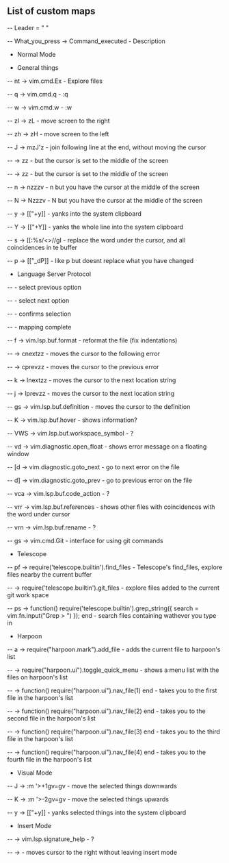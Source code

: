 ## List of custom maps

-- Leader = " "

-- What_you_press       -> Command_executed -       Description


- Normal Mode

- General things

--      <leader>nt           -> vim.cmd.Ex -             Explore files

--      <leader>q            -> vim.cmd.q -              :q

--      <leader>w            -> vim.cmd.w -              :w

--      <leader>zl           -> zL -                move screen to the right

--      <leader>zh           -> zH -                move screen to the left

--      J                    -> mzJ'z - join following line at the end, without moving the cursor

--      <C-d>                -> <C-d>zz - <C-d> but the cursor is set to the middle of the screen

--      <C-u>                -> <C-u>zz - <C-u> but the cursor is set to the middle of the screen

--      n                    -> nzzzv - n but you have the cursor at the middle of the screen

--      N                    -> Nzzzv - N but you have the cursor at the middle of the screen

--      <leader>y            -> [["+y]] -                yanks into the system clipboard

--      <leader>Y            -> [["+Y]] -                yanks the whole line into the system clipboard

--      <leader>s            -> [[:%s/\<<C-r><C-w>\>/<C-r><C-w>/gI<Left><Left><Left> - replace the word under the cursor, and all coincidences in te buffer

--      <leader>p            -> [["_dP]] -               like p but doesnt replace what you have changed


- Language Server Protocol

--      <C-p>               - select previous option

--      <C-n>               - select next option

--      <C-y>               - confirms selection

--      <C-Space>           - mapping complete

--      <leader>f            -> vim.lsp.buf.format -                 reformat the file (fix indentations) 

--      <C-s>                -> <cmd>cnext<CR>zz - moves the cursor to the following error

--      <C-m>                -> <cmd>cprev<CR>zz - moves the cursor to the previous error

--      <leader>k            -> <cmd>lnext<CR>zz - moves the cursor to the next location string

--      <leader>j            -> <cmd>lprev<CR>zz - moves the cursor to the next location string

--      gs                   -> vim.lsp.buf.definition - moves the cursor to the definition

--      K                    -> vim.lsp.buf.hover - shows information?

--      <leader>VWS          -> vim.lsp.buf.workspace_symbol -                 ?

--      <leader>vd           -> vim.diagnostic.open_float -                 shows error message on a floating window

--      [d                   -> vim.diagnostic.goto_next - go to next error on the file

--      d]                   -> vim.diagnostic.goto_prev - go to previous error on the file

--      <leader>vca          -> vim.lsp.buf.code_action -              ?

--      <leader>vrr          -> vim.lsp.buf.references -               shows other files with coincidences with the word under cursor

--      <leader>vrn          -> vim.lsp.buf.rename -               ?

--      <leader>gs           -> vim.cmd.Git -               interface for using git commands


- Telescope

--      <leader>pf           -> require('telescope.builtin').find_files -               Telescope's find_files, explore files nearby the current buffer

--      <C-p>               -> require('telescope.builtin').git_files -                 explore files added to the current git work space

--      <leader>ps          -> function() require('telescope.builtin').grep_string({ search = vim.fn.input("Grep > ") }); end -                search files containing wathever you type in


- Harpoon

--      <leader>a           -> require("harpoon.mark").add_file -               adds the current file to harpoon's list

--      <C-f>               -> require("harpoon.ui").toggle_quick_menu -                shows a menu list with the files on harpoon's list

--      <C-j>               -> function() require("harpoon.ui").nav_file(1) end -               takes you to the first file in the harpoon's list

--      <C-k>               -> function() require("harpoon.ui").nav_file(2) end -               takes you to the second file in the harpoon's list

--      <C-l>               -> function() require("harpoon.ui").nav_file(3) end -               takes you to the third file in the harpoon's list

--      <C-i>               -> function() require("harpoon.ui").nav_file(4) end -               takes you to the fourth file in the harpoon's list


- Visual Mode

--      J                   -> :m '>+1<CR>gv=gv -       move the selected things downwards

--      K                   -> :m '>-2<CR>gv=gv -       move the selected things upwards

--      <leader>y           -> [["+y]] -                yanks selected things into the system clipboard


- Insert Mode

--      <C-h>               -> vim.lsp.signature_help - ?

--      <C-l>               -> <Right> - moves cursor to the right without leaving insert mode
